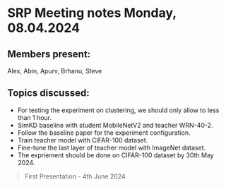 # SRP Meeting notes Monday, 08.04.2024

## Members present:
Alex, Abin, Apurv, Brhanu, Steve

## Topics discussed:

- For testing the experiment on clustering, we should only allow to less than 1 hour.
- SimKD baseline with student MobileNetV2 and teacher WRN-40-2.
- Follow the baseline paper for the experiment configuration.
- Train teacher model with CIFAR-100 dataset.
- Fine-tune the last layer of teacher model with ImageNet dataset.
- The expriement should be done on CIFAR-100 dataset by 30th May 2024.

> First Presentation - 4th June 2024